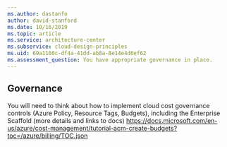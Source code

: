 ```yaml
---
ms.author: dastanfo
author: david-stanford
ms.date: 10/16/2019
ms.topic: article
ms.service: architecture-center
ms.subservice: cloud-design-principles
ms.uid: 69a1160c-df4a-41dd-ab8a-8e14e4d6ef62
ms.assessment_question: You have appropriate governance in place.
---
```

## Governance

You will need to think about how to implement cloud cost governance controls (Azure Policy, Resource Tags, Budgets), including the Enterprise Scaffold (more details and links to docs) https://docs.microsoft.com/en-us/azure/cost-management/tutorial-acm-create-budgets?toc=/azure/billing/TOC.json
